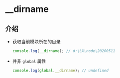 # \_\_dirname

## 介绍

*   获取当前模块所在的目录

    ```javascript
    console.log(__dirname); // d:\LX\node\20200511
    ```

*   并非 `global` 属性

    ```javascript
    console.log(global.__dirname); // undefined
    ```
